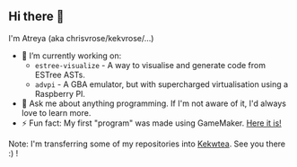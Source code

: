 ## Hi there 👋

I'm Atreya (aka chrisvrose/kekvrose/...)

- 🔭 I’m currently working on:
  - `estree-visualize` - A way to visualise and generate code from ESTree ASTs.
  - `advpi` - A GBA emulator, but with supercharged virtualisation using a Raspberry PI.
- 💬 Ask me about anything programming. If I'm not aware of it, I'd always love to learn more.
- ⚡ Fun fact: My first "program" was made using GameMaker. [Here it is!](https://www.yygarchive.org/game/198613)


Note: I'm transferring some of my repositories into [Kekwtea](https://tea.kekvrose.me). See you there :) !
